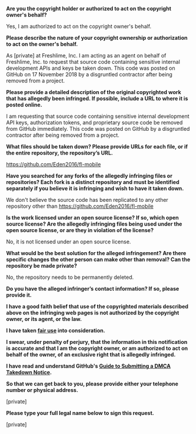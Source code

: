 **Are you the copyright holder or authorized to act on the copyright owner's behalf?**

Yes, I am authorized to act on the copyright owner's behalf.

**Please describe the nature of your copyright ownership or authorization to act on the owner's behalf.**

As [private] at Freshlime, Inc. I am acting as an agent on behalf of Freshlime, Inc. to request that source code containing sensitive internal development APIs and keys be taken down. This code was posted on GitHub on 17 November 2018 by a disgruntled contractor after being removed from a project.

**Please provide a detailed description of the original copyrighted work that has allegedly been infringed. If possible, include a URL to where it is posted online.**

I am requesting that source code containing sensitive internal development API keys, authorization tokens, and proprietary source code be removed from GitHub immediately. This code was posted on GitHub by a disgruntled contractor after being removed from a project.

**What files should be taken down? Please provide URLs for each file, or if the entire repository, the repository’s URL.**

https://github.com/Eden2016/fl-mobile

**Have you searched for any forks of the allegedly infringing files or repositories? Each fork is a distinct repository and must be identified separately if you believe it is infringing and wish to have it taken down.**

We don't believe the source code has been replicated to any other repository other than https://github.com/Eden2016/fl-mobile

**Is the work licensed under an open source license? If so, which open source license? Are the allegedly infringing files being used under the open source license, or are they in violation of the license?**

No, it is not licensed under an open source license.

**What would be the best solution for the alleged infringement? Are there specific changes the other person can make other than removal? Can the repository be made private?**

No, the repository needs to be permanently deleted.

**Do you have the alleged infringer’s contact information? If so, please provide it.**

**I have a good faith belief that use of the copyrighted materials described above on the infringing web pages is not authorized by the copyright owner, or its agent, or the law.**

**I have taken <a href="https://www.lumendatabase.org/topics/22">fair use</a> into consideration.**

**I swear, under penalty of perjury, that the information in this notification is accurate and that I am the copyright owner, or am authorized to act on behalf of the owner, of an exclusive right that is allegedly infringed.**

**I have read and understand GitHub's <a href="https://docs.github.com/articles/guide-to-submitting-a-dmca-takedown-notice/">Guide to Submitting a DMCA Takedown Notice</a>.**

**So that we can get back to you, please provide either your telephone number or physical address.**

[private]

**Please type your full legal name below to sign this request.**

[private]

